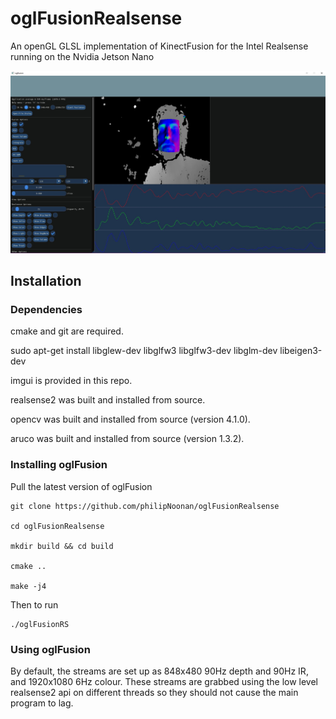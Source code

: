# oglFusionRealsense
An openGL GLSL implementation of KinectFusion for the Intel Realsense running on the Nvidia Jetson Nano

![Alt text](docs/oglfusionrs.jpg?raw=true "Title")

<h2>Installation</h2>

<h3>Dependencies</h2>

cmake and git are required.

sudo apt-get install libglew-dev libglfw3 libglfw3-dev libglm-dev libeigen3-dev

imgui is provided in this repo.

realsense2 was built and installed from source.

opencv was built and installed from source (version 4.1.0).

aruco was built and installed from source (version 1.3.2).

<h3> Installing oglFusion </h3>

Pull the latest version of oglFusion

```
git clone https://github.com/philipNoonan/oglFusionRealsense

cd oglFusionRealsense

mkdir build && cd build

cmake ..

make -j4

```
Then to run

```
./oglFusionRS

```


<h3> Using oglFusion </h3>

By default, the streams are set up as 848x480 90Hz depth and 90Hz IR, and 1920x1080 6Hz colour. These streams are grabbed using the low level realsense2 api on different threads so they should not cause the main program to lag. 

